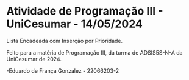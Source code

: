 # Atividade de Programação III - UniCesumar - 14/05/2024

Lista Encadeada com Inserção por Prioridade.

Feito para a matéria de Programação III, da turma de ADSIS5S-N-A da UniCesumar de 2024.

-Eduardo de França Gonzalez - 22066203-2